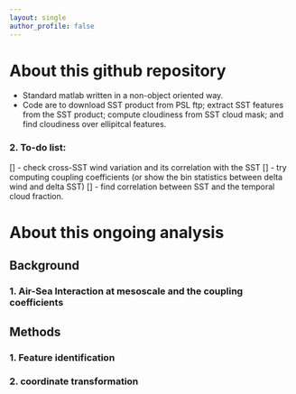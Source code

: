 ```yaml
---
layout: single
author_profile: false
---
```


# About this github repository
 - Standard matlab written in a non-object oriented way.
 - Code are to download SST product from PSL ftp; extract SST features from the SST product; compute cloudiness from SST cloud mask; and find cloudiness over ellipitcal features.


### 2. To-do list:
[] - check cross-SST wind variation and its correlation with the SST
[] - try computing coupling coefficients (or show the bin statistics between delta wind and delta SST)
[] - find correlation between SST and the temporal cloud fraction.


# About this ongoing analysis
## Background
### 1. Air-Sea Interaction at mesoscale and the coupling coefficients


## Methods
### 1. Feature identification


### 2. coordinate transformation


### 
